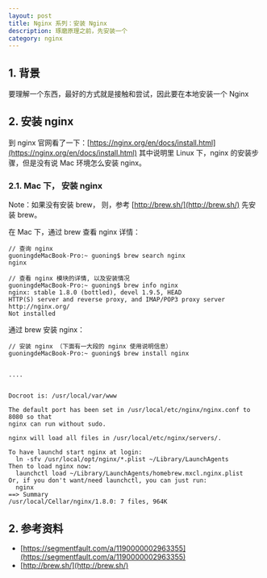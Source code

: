 ```yaml
---
layout: post
title: Nginx 系列：安装 Nginx
description: 琢磨原理之前，先安装一个
category: nginx
---
```


## 1. 背景

要理解一个东西，最好的方式就是接触和尝试，因此要在本地安装一个 Nginx

## 2. 安装 nginx

到 nginx 官网看了一下：[https://nginx.org/en/docs/install.html](https://nginx.org/en/docs/install.html) 其中说明里 Linux 下，nginx 的安装步骤，但是没有说 Mac 环境怎么安装 nginx。

### 2.1. Mac 下， 安装 nginx

Note：如果没有安装 brew， 则，参考 [http://brew.sh/](http://brew.sh/) 先安装 brew。

在 Mac 下，通过 brew 查看 nginx 详情：

```
// 查询 nginx
guoningdeMacBook-Pro:~ guoning$ brew search nginx
nginx
  
// 查看 nginx 模块的详情, 以及安装情况
guoningdeMacBook-Pro:~ guoning$ brew info nginx
nginx: stable 1.8.0 (bottled), devel 1.9.5, HEAD
HTTP(S) server and reverse proxy, and IMAP/POP3 proxy server
http://nginx.org/
Not installed
```  
 
通过 brew 安装 nginx：

```
// 安装 nginx （下面有一大段的 nginx 使用说明信息）
guoningdeMacBook-Pro:~ guoning$ brew install nginx
 
 
....
 
 
Docroot is: /usr/local/var/www
 
The default port has been set in /usr/local/etc/nginx/nginx.conf to 8080 so that
nginx can run without sudo.
 
nginx will load all files in /usr/local/etc/nginx/servers/.
 
To have launchd start nginx at login:
  ln -sfv /usr/local/opt/nginx/*.plist ~/Library/LaunchAgents
Then to load nginx now:
  launchctl load ~/Library/LaunchAgents/homebrew.mxcl.nginx.plist
Or, if you don't want/need launchctl, you can just run:
  nginx
==> Summary
/usr/local/Cellar/nginx/1.8.0: 7 files, 964K
```

 
## 2. 参考资料

* [https://segmentfault.com/a/1190000002963355](https://segmentfault.com/a/1190000002963355)
* [http://brew.sh/](http://brew.sh/)











[NingG]:    http://ningg.github.com  "NingG"
[Nginx开发从入门到精通]:		http://tengine.taobao.org/book/
[nginx doc]:		https://nginx.org/en/docs/
[nginx source code]:		https://github.com/nginx/nginx







